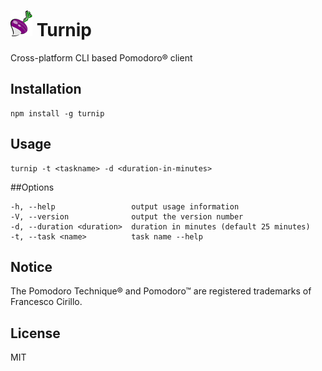 # ![alt tag](./turnip.png)  Turnip
Cross-platform CLI based Pomodoro® client

## Installation
```
npm install -g turnip
```

## Usage

```
turnip -t <taskname> -d <duration-in-minutes>
```


##Options

```
-h, --help                 output usage information
-V, --version              output the version number
-d, --duration <duration>  duration in minutes (default 25 minutes)
-t, --task <name>          task name --help
```

## Notice

The Pomodoro Technique® and Pomodoro™ are registered trademarks of Francesco Cirillo.

## License

MIT
